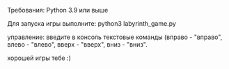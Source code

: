 Требования: Python 3.9 или выше

Для запуска игры выполните: python3 labyrinth_game.py

управление:
введите в консоль текстовые команды (вправо - "вправо", влево - "влево", вверх - "вверх", вниз - "вниз".

хорошей игры тебе :)
